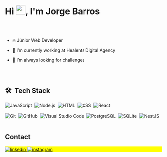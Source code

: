 <h1 align="left">Hi <img src="https://raw.githubusercontent.com/kaueMarques/kaueMarques/master/hi.gif" height="30px">, I'm Jorge Barros</h1>


<br><br>




- 🔥 Júnior Web Developer  

- 🔭 I’m currently working at Healents Digital Agency 

- 💬 I’m always looking for challenges 



<br><br>

## 🛠 &nbsp;Tech Stack

![JavaScript](https://img.shields.io/badge/-JavaScript-05122A?style=flat&logo=javascript)&nbsp;
![Node.js](https://img.shields.io/badge/-Node.js-05122A?style=flat&logo=node.js)&nbsp;
![HTML](https://img.shields.io/badge/-HTML-05122A?style=flat&logo=HTML5)&nbsp;
![CSS](https://img.shields.io/badge/-CSS-05122A?style=flat&logo=CSS3&logoColor=1572B6)&nbsp;
![React](https://img.shields.io/badge/-React-05122A?style=flat&logo=react)&nbsp;
<br><br>
![Git](https://img.shields.io/badge/-Git-05122A?style=flat&logo=git)&nbsp;
![GitHub](https://img.shields.io/badge/-GitHub-05122A?style=flat&logo=github)&nbsp;
![Visual Studio Code](https://img.shields.io/badge/-Visual%20Studio%20Code-05122A?style=flat&logo=visual-studio-code&logoColor=007ACC)&nbsp;
![PostgreSQL](https://img.shields.io/badge/-PostgreSQL-05122A?style=flat&logo=postgresql)&nbsp;
![SQLite](https://img.shields.io/badge/-MongoDB-05122A?style=flat&logo=mongodb)&nbsp;
![NestJS](https://img.shields.io/badge/-NestJS-05122A?style=flat&logo=nestjs)&nbsp;
<br><br>

## Contact

<p align="left" style="background:yellow">

<a href="https://linkedin.com/in/jorge-barros-9b6259180" target="_blank">
  <img align="center" src="https://img.shields.io/badge/-LinkedIN-05122A?style=flat&logo=linkedin" alt="linkedin"/>
</a>
<a href="https://www.instagram.com/jorgepzs11/" target="_blank">
 <img align="center" src="https://img.shields.io/badge/-jorgepzs11-05122A?style=flat&logo=instagram" alt="instagram"/>
</a>
</p>

